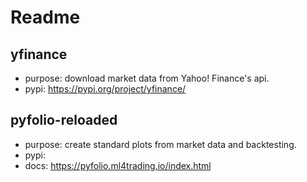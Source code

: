 # Readme
## yfinance
* purpose: download market data from Yahoo! Finance's api.
* pypi: https://pypi.org/project/yfinance/

## pyfolio-reloaded
* purpose: create standard plots from market data and backtesting.
* pypi: 
* docs: https://pyfolio.ml4trading.io/index.html